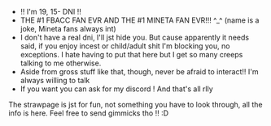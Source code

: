 - !! I'm 19, 15- DNI !!
- THE #1 FBACC FAN EVR AND THE #1 MINETA FAN EVR!!! ^_^ (name is a joke, Mineta fans always int)
- I don't have a real dni, I'll jst hide you. But cause apparently it needs said, if you enjoy incest or child/adult shit I'm blocking you, no exceptions. I hate having to put that here but I get so many creeps talking to me otherwise.
- Aside from gross stuff like that, though, never be afraid to interact!! I'm always willing to talk
- If you want you can ask for my discord ! And that's all rlly

The strawpage is jst for fun, not something you have to look through, all the info is here. Feel free to send gimmicks tho !! :D 
